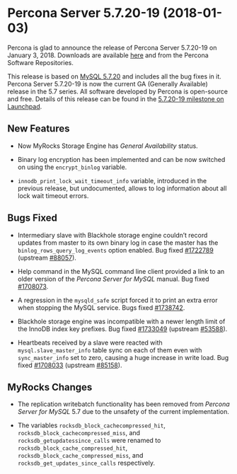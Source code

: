 # Percona Server 5.7.20-19 (2018-01-03)

Percona is glad to announce the release of Percona Server 5.7.20-19
on January 3, 2018. Downloads are available [here](http://www.percona.com/downloads/Percona-Server-5.7/Percona-Server-5.7.20-19/)
and from the Percona Software Repositories.

This release is based on [MySQL 5.7.20](http://dev.mysql.com/doc/relnotes/mysql/5.7/en/news-5-7-20.html)
and includes all the bug fixes in it.
Percona Server 5.7.20-19 is now the current GA (Generally Available) release
in the 5.7 series. All software developed by Percona is open-source and free.
Details of this release can be found in the [5.7.20-19 milestone on Launchpad](https://launchpad.net/percona-server/+milestone/5.7.20-19).

## New Features

* Now MyRocks Storage Engine has *General Availability* status.

* Binary log encryption has been implemented and can be now switched on using
the `encrypt_binlog` variable.

* `innodb_print_lock_wait_timeout_info` variable, introduced in the previous
release, but undocumented, allows to log information about all lock wait
timeout errors.

## Bugs Fixed

* Intermediary slave with Blackhole storage engine couldn’t record updates
from master to its own binary log in case the master has the `binlog_rows_query_log_events` option enabled. Bug fixed [#1722789](https://bugs.launchpad.net/percona-server/+bug/1722789)
(upstream [#88057](http://bugs.mysql.com/bug.php?id=88057)).

* Help command in the MySQL command line client provided a link to an older
version of the *Percona Server for MySQL* manual. Bug fixed [#1708073](https://bugs.launchpad.net/percona-server/+bug/1708073).

* A regression in the `mysqld_safe` script forced it to print an extra error when
stopping the MySQL service. Bugs fixed [#1738742](https://bugs.launchpad.net/percona-server/+bug/1738742).

* Blackhole storage engine was incompatible with a newer length limit of the
InnoDB index key prefixes. Bug fixed [#1733049](https://bugs.launchpad.net/percona-server/+bug/1733049) (upstream [#53588](http://bugs.mysql.com/bug.php?id=53588)).

* Heartbeats received by a slave were reacted with `mysql.slave_master_info`
table sync on each of them even with `sync_master_info` set to zero, causing a huge increase in write load. Bug fixed [#1708033](https://bugs.launchpad.net/percona-server/+bug/1708033) (upstream [#85158](http://bugs.mysql.com/bug.php?id=85158)).

## MyRocks Changes

* The replication writebatch functionality has been removed from
*Percona Server for MySQL* 5.7 due to the unsafety of the current implementation.

* The variables `rocksdb_block_cachecompressed_hit`, `rocksdb_block_cachecompressed_miss`, and `rocksdb_getupdatessince_calls`
were renamed to `rocksdb_block_cache_compressed_hit`, `rocksdb_block_cache_compressed_miss`, and `rocksdb_get_updates_since_calls`
respectively.
